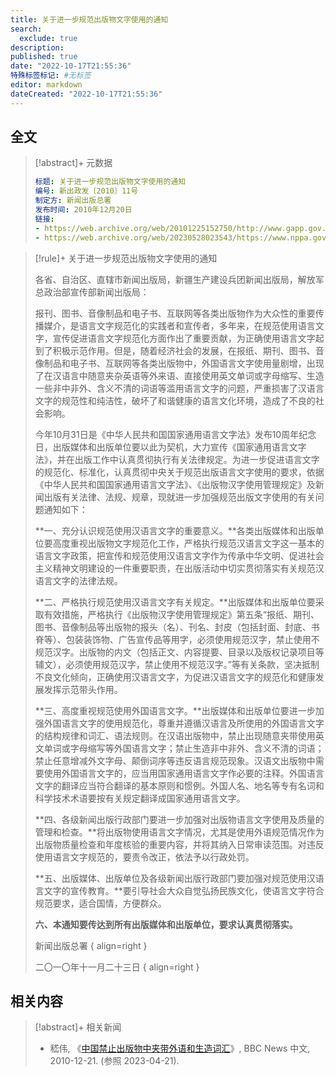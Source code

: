 ```yaml
---
title: 关于进一步规范出版物文字使用的通知
search:
  exclude: true
description:
published: true
date: "2022-10-17T21:55:36"
特殊标签标记: #无标签
editor: markdown
dateCreated: "2022-10-17T21:55:36"
---
```


## 全文

> [!abstract]+ 元数据
>
> ```yaml
> 标题: 关于进一步规范出版物文字使用的通知
> 编号: 新出政发〔2010〕11号
> 制定方: 新闻出版总署
> 发布时间: 2010年12月20日
> 链接:
> - https://web.archive.org/web/20101225152750/http://www.gapp.gov.cn/cms/html/21/508/201012/708310.html
> - https://web.archive.org/web/20230528023543/https://www.nppa.gov.cn/nppa/contents/312/23756.shtml
> ```

> [!rule]+ 关于进一步规范出版物文字使用的通知
>
> 各省、自治区、直辖市新闻出版局，新疆生产建设兵团新闻出版局，解放军总政治部宣传部新闻出版局：
>
> 报刊、图书、音像制品和电子书、互联网等各类出版物作为大众性的重要传播媒介，是语言文字规范化的实践者和宣传者，多年来，在规范使用语言文字，宣传促进语言文字规范化方面作出了重要贡献，为正确使用语言文字起到了积极示范作用。但是，随着经济社会的发展，在报纸、期刊、图书、音像制品和电子书、互联网等各类出版物中，外国语言文字使用量剧增，出现了在汉语言中随意夹杂英语等外来语、直接使用英文单词或字母缩写、生造一些非中非外、含义不清的词语等滥用语言文字的问题，严重损害了汉语言文字的规范性和纯洁性，破坏了和谐健康的语言文化环境，造成了不良的社会影响。
>
> 今年10月31日是《中华人民共和国国家通用语言文字法》发布10周年纪念日，出版媒体和出版单位要以此为契机，大力宣传《国家通用语言文字法》，并在出版工作中认真贯彻执行有关法律规定。为进一步促进语言文字的规范化、标准化，认真贯彻中央关于规范出版语言文字使用的要求，依据《中华人民共和国国家通用语言文字法》、《出版物汉字使用管理规定》及新闻出版有关法律、法规、规章，现就进一步加强规范出版文字使用的有关问题通知如下：
>
> **一、充分认识规范使用汉语言文字的重要意义。**各类出版媒体和出版单位要高度重视出版物文字规范化工作，严格执行规范汉语言文字这一基本的语言文字政策，把宣传和规范使用汉语言文字作为传承中华文明、促进社会主义精神文明建设的一件重要职责，在出版活动中切实贯彻落实有关规范汉语言文字的法律法规。
>
> **二、严格执行规范使用汉语言文字有关规定。**出版媒体和出版单位要采取有效措施，严格执行《出版物汉字使用管理规定》第五条“报纸、期刊、图书、音像制品等出版物的报头（名）、刊名、封皮（包括封面、封底、书脊等）、包装装饰物、广告宣传品等用字，必须使用规范汉字，禁止使用不规范汉字。出版物的内文（包括正文、内容提要、目录以及版权记录项目等辅文），必须使用规范汉字，禁止使用不规范汉字。”等有关条款，坚决抵制不良文化倾向，正确使用汉语言文字，为促进汉语言文字的规范化和健康发展发挥示范带头作用。
>
> **三、高度重视规范使用外国语言文字。**出版媒体和出版单位要进一步加强外国语言文字的使用规范化，尊重并遵循汉语言及所使用的外国语言文字的结构规律和词汇、语法规则。在汉语出版物中，禁止出现随意夹带使用英文单词或字母缩写等外国语言文字；禁止生造非中非外、含义不清的词语；禁止任意增减外文字母、颠倒词序等违反语言规范现象。汉语文出版物中需要使用外国语言文字的，应当用国家通用语言文字作必要的注释。外国语言文字的翻译应当符合翻译的基本原则和惯例。外国人名、地名等专有名词和科学技术术语要按有关规定翻译成国家通用语言文字。
>
> **四、各级新闻出版行政部门要进一步加强对出版物语言文字使用及质量的管理和检查。**将出版物使用语言文字情况，尤其是使用外语规范情况作为出版物质量检查和年度核验的重要内容，并将其纳入日常审读范围。对违反使用语言文字规范的，要责令改正，依法予以行政处罚。
>
> **五、出版媒体、出版单位及各级新闻出版行政部门要加强对规范使用汉语言文字的宣传教育。**要引导社会大众自觉弘扬民族文化，使语言文字符合规范要求，适合国情，方便群众。
>
> **六、本通知要传达到所有出版媒体和出版单位，要求认真贯彻落实。**
>
> 新闻出版总署
> { align=right }
>
> 二〇一〇年十一月二十三日
> { align=right }

## 相关内容

> [!abstract]+ 相关新闻
>
> +   嵇伟, 《[中国禁止出版物中夹带外语和生造词汇](https://web.archive.org/web/20210824073718/https://www.bbc.com//zhongwen/simp/china/2010/12/101221_chinese_language)》, BBC News 中文, 2010-12-21. (参照 2023-04-21).
